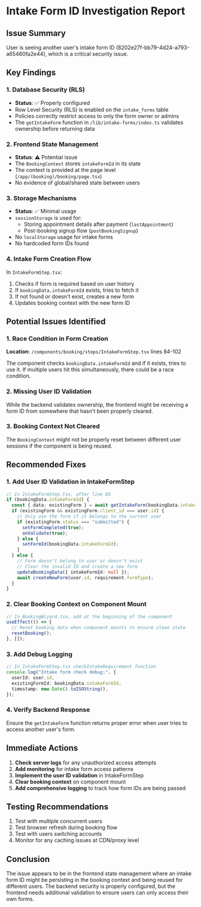 # Intake Form ID Investigation Report

## Issue Summary

User is seeing another user's intake form ID (8202e27f-bb79-4d24-a793-a65460fa2e44), which is a critical security issue.

## Key Findings

### 1. Database Security (RLS)

- **Status**: ✅ Properly configured
- Row Level Security (RLS) is enabled on the `intake_forms` table
- Policies correctly restrict access to only the form owner or admins
- The `getIntakeForm` function in `/lib/intake-forms/index.ts` validates ownership before returning data

### 2. Frontend State Management

- **Status**: ⚠️ Potential issue
- The `BookingContext` stores `intakeFormId` in its state
- The context is provided at the page level (`/app/(booking)/booking/page.tsx`)
- No evidence of global/shared state between users

### 3. Storage Mechanisms

- **Status**: ✅ Minimal usage
- `sessionStorage` is used for:
  - Storing appointment details after payment (`lastAppointment`)
  - Post-booking signup flow (`postBookingSignup`)
- No `localStorage` usage for intake forms
- No hardcoded form IDs found

### 4. Intake Form Creation Flow

In `IntakeFormStep.tsx`:

1. Checks if form is required based on user history
2. If `bookingData.intakeFormId` exists, tries to fetch it
3. If not found or doesn't exist, creates a new form
4. Updates booking context with the new form ID

## Potential Issues Identified

### 1. Race Condition in Form Creation

**Location**: `/components/booking/steps/IntakeFormStep.tsx` lines 84-102

The component checks `bookingData.intakeFormId` and if it exists, tries to use it. If multiple users hit this simultaneously, there could be a race condition.

### 2. Missing User ID Validation

While the backend validates ownership, the frontend might be receiving a form ID from somewhere that hasn't been properly cleared.

### 3. Booking Context Not Cleared

The `BookingContext` might not be properly reset between different user sessions if the component is being reused.

## Recommended Fixes

### 1. Add User ID Validation in IntakeFormStep

```typescript
// In IntakeFormStep.tsx, after line 85
if (bookingData.intakeFormId) {
  const { data: existingForm } = await getIntakeForm(bookingData.intakeFormId);
  if (existingForm && existingForm.client_id === user.id) {
    // Only use the form if it belongs to the current user
    if (existingForm.status === "submitted") {
      setFormCompleted(true);
      onValidate(true);
    } else {
      setFormId(bookingData.intakeFormId);
    }
  } else {
    // Form doesn't belong to user or doesn't exist
    // Clear the invalid ID and create a new form
    updateBookingData({ intakeFormId: null });
    await createNewForm(user.id, requirement.formType);
  }
}
```

### 2. Clear Booking Context on Component Mount

```typescript
// In BookingWizard.tsx, add at the beginning of the component
useEffect(() => {
  // Reset booking data when component mounts to ensure clean state
  resetBooking();
}, []);
```

### 3. Add Debug Logging

```typescript
// In IntakeFormStep.tsx checkIntakeRequirement function
console.log("Intake form check debug:", {
  userId: user.id,
  existingFormId: bookingData.intakeFormId,
  timestamp: new Date().toISOString(),
});
```

### 4. Verify Backend Response

Ensure the `getIntakeForm` function returns proper error when user tries to access another user's form.

## Immediate Actions

1. **Check server logs** for any unauthorized access attempts
2. **Add monitoring** for intake form access patterns
3. **Implement the user ID validation** in IntakeFormStep
4. **Clear booking context** on component mount
5. **Add comprehensive logging** to track how form IDs are being passed

## Testing Recommendations

1. Test with multiple concurrent users
2. Test browser refresh during booking flow
3. Test with users switching accounts
4. Monitor for any caching issues at CDN/proxy level

## Conclusion

The issue appears to be in the frontend state management where an intake form ID might be persisting in the booking context and being reused for different users. The backend security is properly configured, but the frontend needs additional validation to ensure users can only access their own forms.
